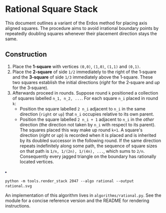 # Rational Square Stack

This document outlines a variant of the Erdos method for placing
axis aligned squares.  The procedure aims to avoid irrational
boundary points by repeatedly doubling squares whenever their placement
direction stays the same.

## Construction

1. Place the **1‑square** with vertices `(0,0)`,
   `(1,0)`, `(1,1)` and `(0,1)`.
2. Place the **2‑square** of side `1/2` immediately to the right of the
   1‑square and the **3‑square** of side `1/3` immediately above the
   1‑square.  These two squares establish the initial directions
   (*right* for the 2‑square and *up* for the 3‑square).
3. Afterwards proceed in rounds.  Suppose round `k` positioned a
   collection of squares labelled `n_1, n_2, ...`.  For each square
   `n_i` placed in round `k`:
   - Position the square labelled `2 n_i` adjacent to `n_i` in the same
     direction (`right` or `up`) that `n_i` occupies relative to its own
     parent.
   - Position the square labelled `2 n_i + 1` adjacent to `n_i` in the
     *other* direction (the direction not taken by `n_i` with respect to
     its parent).
   The squares placed this way make up round `k+1`.
A square's direction (*right* or *up*) is recorded when it is placed and
is inherited by its doubled successor in the following round.  If the
same direction repeats indefinitely along some path, the sequence of
square sizes on that path is `1/n, 1/(2n), 1/(4n), ...`, which sums to
`2/n`.  Consequently every jagged triangle on the boundary has
rationally located vertices.

![Rational stack example](../images/rational.svg)
```
python -m tools.render_stack 2047 --algo rational --output rational.svg
```

An implementation of this algorithm lives in
`algorithms/rational.py`.  See the module for a concise reference
version and the README for rendering instructions.
